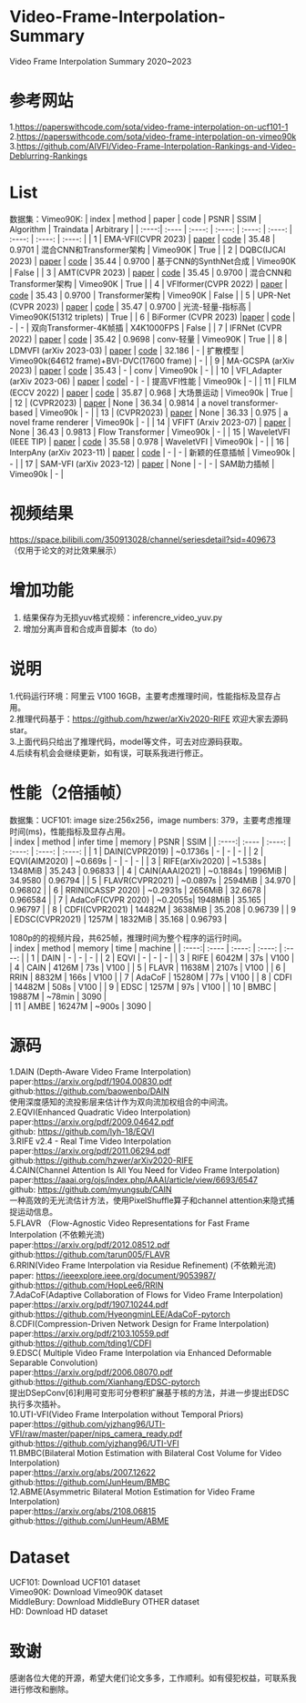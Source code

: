 # Video-Frame-Interpolation-Summary
Video Frame Interpolation Summary 2020~2023

# 参考网站
1.https://paperswithcode.com/sota/video-frame-interpolation-on-ucf101-1     
2.https://paperswithcode.com/sota/video-frame-interpolation-on-vimeo90k     
3.https://github.com/AIVFI/Video-Frame-Interpolation-Rankings-and-Video-Deblurring-Rankings     

# List
数据集：Vimeo90K:
| index | method  | paper | code | PSNR | SSIM | Algorithm | Traindata | Arbitrary |
| :----:| :---- | :----: | :----: | :----: | :----: | :----: | :----: | :----: |
| 1 | EMA-VFI(CVPR 2023) | [paper](https://arxiv.org/pdf/2303.00440v2.pdf) | [code](https://github.com/mcg-nju/ema-vfi ) | 35.48 | 0.9701 | 混合CNN和Transformer架构 | Vimeo90K | True |
| 2 | DQBC(IJCAI 2023) | [paper](https://arxiv.org/pdf/2304.13596.pdf) | [code](https://github.com/kinoud/DQBC) | 35.44 | 0.9700 | 基于CNN的SynthNet合成 | Vimeo90K | False |
| 3 | AMT(CVPR 2023) | [paper](https://arxiv.org/pdf/2304.09790.pdf) | [code](https://github.com/mcg-nku/amt) | 35.45 | 0.9700 | 混合CNN和Transformer架构 | Vimeo90K | True |
| 4 | VFIformer(CVPR 2022) | [paper](https://arxiv.org/pdf/2205.07230.pdf) | [code](https://github.com/dvlab-research/VFIformer) | 35.43 | 0.9700 | Transformer架构 | Vimeo90K | False |
| 5 | UPR-Net (CVPR 2023) | [paper](https://arxiv.org/pdf/2211.03456.pdf) | [code](https://github.com/srcn-ivl/upr-net) | 35.47 | 0.9700 | 光流-轻量-指标高 | Vimeo90K(51312 triplets) | True |
| 6 | BiFormer (CVPR 2023) |[paper](https://arxiv.org/pdf/2304.02225.pdf) | [code](https://github.com/junheum/biformer) | - | - | 双向Transformer-4K帧插 | X4K1000FPS | False |
| 7 | IFRNet (CVPR 2022) | [paper](https://openaccess.thecvf.com/content/CVPR2022/papers/Kong_IFRNet_Intermediate_Feature_Refine_Network_for_Efficient_Frame_Interpolation_CVPR_2022_paper.pdf) | [code](https://github.com/ltkong218/IFRNet) | 35.42 | 0.9698 | conv-轻量 | Vimeo90K | True |
| 8 | LDMVFI (arXiv 2023-03) | [paper](https://arxiv.org/pdf/2303.09508.pdf) | [code](https://github.com/danier97/LDMVFI) | 32.186 | - | 扩散模型 | Vimeo90k(64612 frame)+BVI-DVC(17600 frame) | - |
| 9 | MA-GCSPA (arXiv 2023) | [paper](https://openaccess.thecvf.com/content/CVPR2023/papers/Zhou_Exploring_Motion_Ambiguity_and_Alignment_for_High-Quality_Video_Frame_Interpolation_CVPR_2023_paper.pdf) | [code](https://github.com/redrock303/CVPR23-MA-GCSPA) | 35.43 | - | conv | Vimeo90k | - |
| 10 | VFI_Adapter (arXiv 2023-06) | [paper](https://arxiv.org/pdf/2306.13933.pdf) | [code](https://github.com/haoningwu3639/VFI_Adapter)| - | - | 提高VFI性能 | Vimeo90k | - |
| 11 | FILM (ECCV 2022) | [paper](https://arxiv.org/pdf/2202.04901.pdf) | [code](https://github.com/google-research/frame-interpolation) | 35.87 | 0.968 | 大场景运动 | Vimeo90k | True |
| 12 |  (CVPR2023) | [paper](https://openaccess.thecvf.com/content/CVPR2023/papers/Plack_Frame_Interpolation_Transformer_and_Uncertainty_Guidance_CVPR_2023_paper.pdf) | None | 36.34 | 0.9814 | a novel transformer-based | Vimeo90k | - |
| 13 |  (CVPR2023) | [paper](https://openaccess.thecvf.com/content/CVPR2023/html/Yu_Range-Nullspace_Video_Frame_Interpolation_With_Focalized_Motion_Estimation_CVPR_2023_paper.html) | None | 36.33 | 0.975 | a novel frame renderer | Vimeo90k | - |
| 14 |  VFIFT (Arxiv 2023-07) | [paper](https://arxiv.org/pdf/2307.16144.pdf) | None | 36.43 | 0.9813 | Flow Transformer | Vimeo90k | - |
| 15 |  WaveletVFI (IEEE TIP) | [paper](https://arxiv.org/pdf/2309.03508.pdf) | [code](https://github.com/ltkong218/WaveletVFI) | 35.58 | 0.978 | WaveletVFI | Vimeo90k | - |
| 16 |  InterpAny (arXiv 2023-11) | [paper](https://arxiv.org/pdf/2311.08007.pdf) | [code](https://github.com/zzh-tech/InterpAny-Clearer) | - | - | 新颖的任意插帧 | Vimeo90k | - |
| 17 |  SAM-VFI (arXiv 2023-12) | [paper](https://arxiv.org/pdf/2312.15868.pdf) | None | - | - | SAM助力插帧 | Vimeo90k | - |

# 视频结果
https://space.bilibili.com/350913028/channel/seriesdetail?sid=409673      
（仅用于论文的对比效果展示）    
# 增加功能  
1. 结果保存为无损yuv格式视频：inferencre_video_yuv.py  
2. 增加分离声音和合成声音脚本（to do）    

# 说明
1.代码运行环境：阿里云 V100 16GB，主要考虑推理时间，性能指标及显存占用。    
2.推理代码基于：https://github.com/hzwer/arXiv2020-RIFE 欢迎大家去源码star。    
3.上面代码只给出了推理代码，model等文件，可去对应源码获取。    
4.后续有机会会继续更新，如有误，可联系我进行修正。  

# 性能（2倍插帧）
数据集：UCF101:  image size:256x256，image numbers: 379，主要考虑推理时间(ms)，性能指标及显存占用。    
| index | method  | infer time | memory | PSNR | SSIM |
| :----:| :---- | :----: | :----: | :----: | :----: |
| 1 | DAIN(CVPR2019) | ~0.1736s | - | - | - |
| 2 | EQVI(AIM2020) | ~0.669s | - | - | - |
| 3 | RIFE(arXiv2020) | ~1.538s | 1348MiB | 35.243 | 0.96833 |
| 4 | CAIN(AAAI2021) | ~0.1884s | 1996MiB | 34.9580 | 0.96794 |
| 5 | FLAVR(CVPR2021) | ~0.0897s | 2594MiB | 34.970 | 0.96802 |
| 6 | RRIN(ICASSP 2020) | ~0.2931s | 2656MiB | 32.6678 | 0.966584 |
| 7 | AdaCoF(CVPR 2020) | ~0.2055s| 1948MiB | 35.165 | 0.96797 |
| 8 | CDFI(CVPR2021) | 14482M | 3638MiB | 35.208 | 0.96739 |
| 9 | EDSC(CVPR2021) | 1257M | 1832MiB | 35.168 | 0.96793 |


1080p的的视频片段，共625帧，推理时间为整个程序的运行时间。     
| index | method | memory | time | machine |
| :----:| :---- | :----: | :----: | :----: |
| 1 | DAIN | - | - | - |
| 2 | EQVI | - | - | - |
| 3 | RIFE | 6042M | 37s | V100 |
| 4 | CAIN | 4126M | 73s | V100 |
| 5 | FLAVR | 11638M | 2107s | V100 |
| 6 | RRIN | 8832M | 166s | V100 |
| 7 | AdaCoF | 15280M | 77s | V100 |
| 8 | CDFI | 14482M | 508s | V100 |
| 9 | EDSC | 1257M | 97s | V100 |
| 10 | BMBC | 19887M | ~78min | 3090 |      
| 11 | AMBE | 16247M | ~900s | 3090 |      
   
# 源码
1.DAIN (Depth-Aware Video Frame Interpolation)    
   paper:https://arxiv.org/pdf/1904.00830.pdf    
   github:https://github.com/baowenbo/DAIN    
   使用深度感知的流投影层来估计作为双向流加权组合的中间流。    
2.EQVI(Enhanced Quadratic Video Interpolation)     
   paper:https://arxiv.org/pdf/2009.04642.pdf    
   github: https://github.com/lyh-18/EQVI    
3.RIFE v2.4 - Real Time Video Interpolation      
   paper:https://arxiv.org/pdf/2011.06294.pdf    
   github:https://github.com/hzwer/arXiv2020-RIFE    
4.CAIN(Channel Attention Is All You Need for Video Frame Interpolation)    
   paper:https://aaai.org/ojs/index.php/AAAI/article/view/6693/6547    
   github: https://github.com/myungsub/CAIN    
  一种高效的无光流估计方法，使用PixelShuffle算子和channel attention来隐式捕捉运动信息。    
5.FLAVR （Flow-Agnostic Video Representations for Fast Frame Interpolation (不依赖光流)    
   paper:https://arxiv.org/pdf/2012.08512.pdf    
   github:https://github.com/tarun005/FLAVR    
6.RRIN(Video Frame Interpolation via Residue Refinement) (不依赖光流)    
   paper:   https://ieeexplore.ieee.org/document/9053987/    
   github:https://github.com/HopLee6/RRIN    
7.AdaCoF(Adaptive Collaboration of Flows for Video Frame Interpolation)    
   paper:https://arxiv.org/pdf/1907.10244.pdf    
   github:https://github.com/HyeongminLEE/AdaCoF-pytorch    
8.CDFI(Compression-Driven Network Design for Frame Interpolation)    
   paper:https://arxiv.org/pdf/2103.10559.pdf    
   github:https://github.com/tding1/CDFI    
9.EDSC( Multiple Video Frame Interpolation via Enhanced Deformable Separable Convolution)    
   paper:https://arxiv.org/pdf/2006.08070.pdf    
   github:https://github.com/Xianhang/EDSC-pytorch    
    提出DSepConv[6]利用可变形可分卷积扩展基于核的方法，并进一步提出EDSC执行多次插补。    
10.UTI-VFI(Video Frame Interpolation without Temporal Priors)    
   paper:https://github.com/yjzhang96/UTI-VFI/raw/master/paper/nips_camera_ready.pdf    
   github:https://github.com/yjzhang96/UTI-VFI   
11.BMBC(Bilateral Motion Estimation with Bilateral Cost Volume for Video Interpolation)    
   paper:https://arxiv.org/abs/2007.12622    
   github:https://github.com/JunHeum/BMBC   
12.ABME(Asymmetric Bilateral Motion Estimation for Video Frame Interpolation)    
   paper:https://arxiv.org/abs/2108.06815    
   github:https://github.com/JunHeum/ABME  
# Dataset
UCF101: Download UCF101 dataset    
Vimeo90K: Download Vimeo90K dataset    
MiddleBury: Download MiddleBury OTHER dataset    
HD: Download HD dataset    
# 致谢
感谢各位大佬的开源，希望大佬们论文多多，工作顺利。如有侵犯权益，可联系我进行修改和删除。    
